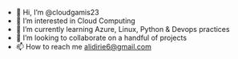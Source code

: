 - 👋 Hi, I’m @cloudgamis23
- 👀 I’m interested in Cloud Computing
- 🌱 I’m currently learning Azure, Linux, Python & Devops practices
- 💞️ I’m looking to collaborate on a handful of projects
- 📫 How to reach me alidirie6@gmail.com

<!---
cloudgamis23/cloudgamis23 is a ✨ special ✨ repository because its `README.md` (this file) appears on your GitHub profile.
You can click the Preview link to take a look at your changes.
--->
